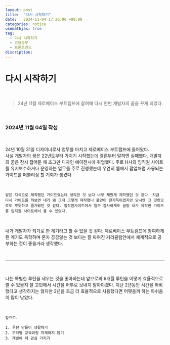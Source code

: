 ```yaml
---
layout: post
title:  "다시 시작하기"
date:   2024-11-04 17:26:00 +09:00
categories: notice
usemathjax: true
tag:
  - 다시 시작하기
  - 코딩공부
  - 프론트엔드
discription: 
---
```


# 다시 시작하기

<br>

> 24년 11월 제로베이스 부트캠프에 참여해 다시 한번 개발자의 꿈을 꾸게 되었다. 

<br>

### 2024년 11월 04일 작성

<br>

24년 10월 31일 디자이너로서 업무를 마치고 제로베이스 부트캠프에 들어왔다.<br>
사실 개발자의 꿈은 22년도부터 가지기 시작했는데 결론부터 말하면 실패했다. 개발자의 꿈은 잠시 접어둔 채 조그만 디자인 에이전시에 취업했다. 주로 H사의 임직원 사이트를 유지보수하거나 운영하는 업무를 주로 진행했는데 우연히 웹에서 팝업처럼 사용되는 가이드를 퍼블리싱 할 기회가 생겼다. 

<br>

```
얕은 지식으로 제작했던 가이드였는데 생각한 것 보다 너무 재밌게 제작했던 것 같다. 지금 다시 가이드를 까보면 내가 왜 그때 그렇게 제작했나 불만이 한가득이겠지만 당시엔 그 것만으로도 뿌듯하고 즐거웠던 것 같다. 임직원사이트여서 일까 감사하게도 금방 내가 제작한 가이드를 임직원 사이트에서 볼 수 있었다.
```

<br>

내가 개발자가 되기로 한 계기라고 할 수 있을 것 같다. 제로베이스 부트캠프에 참여하게 된 계기도 독학하며 혼자 끙끙앓는 것 보다는 잘 짜여진 커리큘럼안에서 체계적으로 공부하는 것이 좋을거라 생각했다. 

<br>

--- 

<br>

나는 특별한 루틴을 세우는 것을 좋아하는데 앞으로의 6개월 루틴을 어떻게 효율적으로 짤 수 있을지 잘 고민해서 시간을 허투로 보내지 말아야겠다. 지난 2년동안 시간을 허비했다고 생각하지는 않지만 2년을 조금 더 효율적으로 사용했다면 어땟을까 하는 아쉬움이 많이 남았다.

<br>

```
앞으로.

1. 루틴 만들어 생활하기
2. 주차별 교육과정 지체하지 않기 
3. 개발에 더 관심 가지기
```